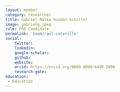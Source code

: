```yaml
---
layout: member
category: researcher
title: Gabriel Malku Guzmán Schiller
image: gabrielg.jpeg
role: PhD Candidate
permalink: 'team/raul-coterillo'
social:
    twitter: 
    linkedin:
    google-scholar:
    github:
    website: 
    orcid: https://orcid.org/0009-0008-6490-2886
    research-gate:
education:
 - Education
---
```

